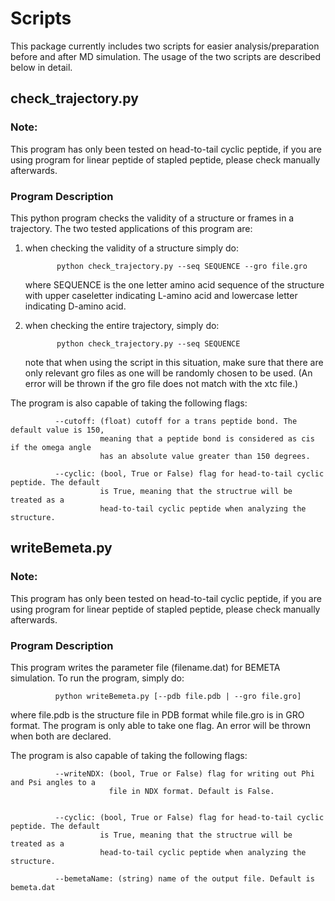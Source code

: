 # Scripts
This package currently includes two scripts for easier analysis/preparation before and after MD simulation. The usage of the two scripts are described below in detail.

## check_trajectory.py

### Note:
This program has only been tested on head-to-tail cyclic peptide, if you are using program for linear peptide of stapled peptide, please check manually afterwards.

### Program Description
This python program checks the validity of a structure or frames in a trajectory.
The two tested applications of this program are:

1. when checking the validity of a structure simply do:
  
              python check_trajectory.py --seq SEQUENCE --gro file.gro
   
   where SEQUENCE is the one letter amino acid sequence of the structure with upper caseletter indicating L-amino acid and lowercase letter indicating D-amino acid.
  
2. when checking the entire trajectory, simply do:
              
              python check_trajectory.py --seq SEQUENCE
              
   note that when using the script in this situation, make sure that there are only relevant gro files as one will be randomly chosen to be used. (An error will be thrown if the gro file does not match with the xtc file.)
   
The program is also capable of taking the following flags:

              --cutoff: (float) cutoff for a trans peptide bond. The default value is 150, 
                        meaning that a peptide bond is considered as cis if the omega angle 
                        has an absolute value greater than 150 degrees.
                      
              --cyclic: (bool, True or False) flag for head-to-tail cyclic peptide. The default 
                        is True, meaning that the structrue will be treated as a 
                        head-to-tail cyclic peptide when analyzing the structure.
     

## writeBemeta.py
### Note:
This program has only been tested on head-to-tail cyclic peptide, if you are using program for linear peptide of stapled peptide, please check manually afterwards.

### Program Description
This program writes the parameter file (filename.dat) for BEMETA simulation.
To run the program, simply do:
              
              python writeBemeta.py [--pdb file.pdb | --gro file.gro]
 
where file.pdb is the structure file in PDB format while file.gro is in GRO format. The program is only able to take one flag. An error will be thrown when both are declared.

The program is also capable of taking the following flags:

              --writeNDX: (bool, True or False) flag for writing out Phi and Psi angles to a 
                          file in NDX format. Default is False.
                          
                          
              --cyclic: (bool, True or False) flag for head-to-tail cyclic peptide. The default 
                        is True, meaning that the structrue will be treated as a 
                        head-to-tail cyclic peptide when analyzing the structure.
                        
              --bemetaName: (string) name of the output file. Default is bemeta.dat
              
